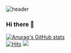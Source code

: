 ![header](https://capsule-render.vercel.app/api?type=waving&color=AF7AC5&height=300&section=header&text=dlatldhs%20(Full_Stack)&fontSize=45&fontcolor=FDFEFE)

### Hi there 👋
[![Anurag's GitHub stats](https://github-readme-stats.vercel.app/api?username=dlatldhs)](https://github.com/anuraghazra/github-readme-stats)<br>
[![Hits](https://hits.seeyoufarm.com/api/count/incr/badge.svg?url=https%3A%2F%2Fgithub.com%2Fdlatldhs%2Fhit-counter&count_bg=%23FFBEFB&title_bg=%23FFBEFB&icon=&icon_color=%23D8D8D8&title=views&edge_flat=false)](https://hits.seeyoufarm.com)
<img src="https://img.shields.io/badge/Python-3766AB?style=flat-square&logo=Python&logoColor=white"/></a>
